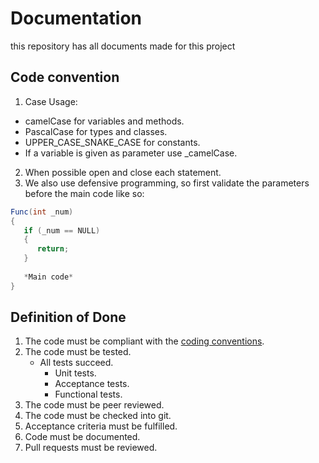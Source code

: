 # Documentation
this repository has all documents made for this project

## Code convention
1. Case Usage:
- camelCase for variables and methods.
- PascalCase for types and classes.
- UPPER_CASE_SNAKE_CASE for constants.
- If a variable is given as parameter use _camelCase.

2. When possible open and close each statement.
3. We also use defensive programming, so first validate the parameters before the main code like so:
```cs
Func(int _num)
{
   if (_num == NULL)
   {
      return;
   }
   
   *Main code*
}
```

## Definition of Done
1. The code must be compliant with the [coding conventions](https://github.com/TotalTactician/Documentation/blob/main/README.md#code-convention).
2. The code must be tested.
   - All tests succeed.
     - Unit tests.
     - Acceptance tests.
     - Functional tests.
3. The code must be peer reviewed.
4. The code must be checked into git.
5. Acceptance criteria must be fulfilled.
6. Code must be documented.
7. Pull requests must be reviewed.
